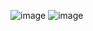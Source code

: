 

![image](https://github.com/baejed/MazeMaker/assets/106588784/67d57659-3ea2-4831-9b6c-126756dffe24)
![image](https://github.com/baejed/MazeMaker/assets/106588784/104d2a8a-b69f-49c5-80fb-a4b2e0226fd4)
